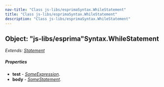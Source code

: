 ```yaml
---
nav-title: "Class js-libs/esprimaSyntax.WhileStatement"
title: "Class js-libs/esprimaSyntax.WhileStatement"
description: "Class js-libs/esprimaSyntax.WhileStatement"
---
```

## Object: "js-libs/esprima"Syntax.WhileStatement  
_Extends:_ [_Statement_](../../../js-libs/esprima/Syntax/Statement.md)

##### Properties
 - **test** - [_SomeExpression_](../../../js-libs/esprima/Syntax/SomeExpression.md).
 - **body** - [_SomeStatement_](../../../js-libs/esprima/Syntax/SomeStatement.md).